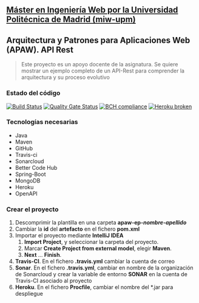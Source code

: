 ## [Máster en Ingeniería Web por la Universidad Politécnica de Madrid (miw-upm)](http://miw.etsisi.upm.es)
## Arquitectura y Patrones para Aplicaciones Web (APAW). API Rest
> Este proyecto es un apoyo docente de la asignatura. Se quiere mostrar un ejemplo completo de un API-Rest para comprender la arquitectura y su proceso evolutivo

### Estado del código
[![Build Status](https://travis-ci.org/JesusGarce/apaw-ep-jesus-garceran.svg?branch=develop)](https://travis-ci.org/miw-upm/apaw-ep-themes)
[![Quality Gate Status](https://sonarcloud.io/api/project_badges/measure?project=JesusGarce_apaw-ep-jesus-garceran&metric=alert_status)](https://sonarcloud.io/dashboard?id=JesusGarce_apaw-ep-jesus-garceran)
[![BCH compliance](https://bettercodehub.com/edge/badge/JesusGarce/apaw-ep-jesus-garceran?branch=master)](https://bettercodehub.com/)
[![Heroku broken](https://apaw-ep-jesus-garceran.herokuapp.com/system/version-badge)](https://apaw-ep-jesus-garceran.herokuapp.com/swagger-ui.html)

### Tecnologías necesarias
* Java
* Maven
* GitHub
* Travis-ci
* Sonarcloud
* Better Code Hub
* Spring-Boot
* MongoDB
* Heroku
* OpenAPI

### Crear el proyecto
1. Descomprimir la plantilla en una carpeta **apaw-ep-_nombre-apellido_**
1. Cambiar la **id** del **artefacto** en el fichero **pom.xml**
1. Importar el proyecto mediante **IntelliJ IDEA**
   1. **Import Project**, y seleccionar la carpeta del proyecto.
   1. Marcar **Create Project from external model**, elegir **Maven**.
   1. **Next** … **Finish**.
1. **Travis-CI**. En el fichero **.travis.yml** cambiar la cuenta de correo
1. **Sonar**. En el fichero **.travis.yml**, cambiar en nombre de la organización de Sonarcloud 
y crear la variable de entorno **SONAR** en la cuenta de Travis-CI asociado al proyecto
1. **Heroku**. En el fichero **Procfile**, cambiar el nombre del *.jar para despliegue

